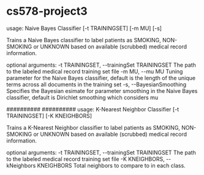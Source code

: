cs578-project3
=====
usage: Naive Bayes Classifier [-t TRAININGSET] [-m MU] [-s]

Trains a Naive Bayes classifier to label patients as SMOKING, NON-SMOKING or
UNKNOWN based on available (scrubbed) medical record information.

optional arguments:
  -t TRAININGSET, --trainingSet TRAININGSET
                        The path to the labeled medical record training set
                        file
  -m MU, --mu MU        Tuning parameter for the Naive Bayes classifier,
                        default is the length of the unique terms across all documents in the training set
  -s, --BayesianSmoothing
                        Specifies the Bayesian esimate for parameter smoothing
                        in the Naive Bayes classifier, default is Dirichlet
                        smoothing which considers mu
                        
##########
##########
usage: K-Nearest Neighbor Classifier [-t TRAININGSET] [-K KNEIGHBORS]

Trains a K-Nearest Neighbor classifier to label patients as SMOKING, NON-
SMOKING or UNKNOWN based on available (scrubbed) medical record information.

optional arguments:
  -t TRAININGSET, --trainingSet TRAININGSET
                        The path to the labeled medical record training set
                        file
  -K KNEIGHBORS, --kNeighbors KNEIGHBORS
                        Total neighbors to compare to in each class.

